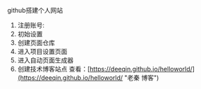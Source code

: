 github搭建个人网站
1. 注册账号:
2. 初始设置
3. 创建页面仓库
4. 进入项目设置页面
5. 进入自动页面生成器
6. 创建技术博客站点
查看：[https://deeqin.github.io/helloworld/](https://deeqin.github.io/helloworld/ "老秦 博客")

